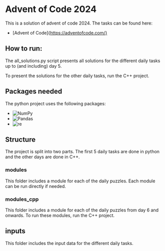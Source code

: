 # Advent of Code 2024
This is a solution of advent of code 2024. The tasks can be found here: 

- [Advent of Code]{https://adventofcode.com/} 

## How to run:

The all_solutions.py script presents all solutions for the different daily tasks up to (and including) day 5.

To present the solutions for the other daily tasks, run the C++ project.

## Packages needed 

The python project uses the following packages:

- ![NumPy](https://img.shields.io/badge/NumPy-2.2.0%2B-blue)
- ![Pandas](https://img.shields.io/badge/Pandas-2.2.3%2B-green)
- ![re](https://img.shields.io/badge/re-module-blue)

## Structure

The project is split into two parts. The first 5 daily tasks are done in python and the other days are done in C++.

### modules
This folder includes a module for each of the daily puzzles. Each module can be run directly if needed.

### modules_cpp

This folder includes a module for each of the daily puzzles from day 6 and onwards. To run these modules, run the C++ project.

## inputs

This folder includes the input data for the different daily tasks.
